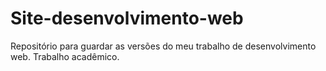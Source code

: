 # Site-desenvolvimento-web
 Repositório para guardar as versões do meu trabalho de desenvolvimento web. Trabalho acadêmico. 
